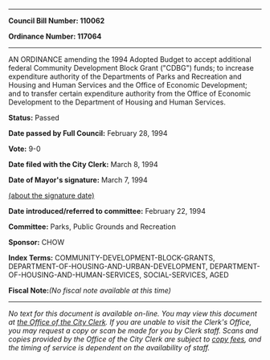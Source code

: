 

********

**Council Bill Number: 110062**
   
**Ordinance Number: 117064**
********

 AN ORDINANCE amending the 1994 Adopted Budget to accept additional federal Community Development Block Grant ("CDBG") funds; to increase expenditure authority of the Departments of Parks and Recreation and Housing and Human Services and the Office of Economic Development; and to transfer certain expenditure authority from the Office of Economic Development to the Department of Housing and Human Services.

**Status:** Passed
   
**Date passed by Full Council:** February 28, 1994
   
**Vote:** 9-0
   
**Date filed with the City Clerk:** March 8, 1994
   
**Date of Mayor's signature:** March 7, 1994
   
[(about the signature date)](/~public/approvaldate.htm)
   
   
   
**Date introduced/referred to committee:** February 22, 1994
   
**Committee:** Parks, Public Grounds and Recreation
   
**Sponsor:** CHOW
   
   
**Index Terms:** COMMUNITY-DEVELOPMENT-BLOCK-GRANTS, DEPARTMENT-OF-HOUSING-AND-URBAN-DEVELOPMENT, DEPARTMENT-OF-HOUSING-AND-HUMAN-SERVICES, SOCIAL-SERVICES, AGED

**Fiscal Note:**_(No fiscal note available at this time)_
********

_No text for this document is available on-line. You may view this document at [the Office of the City Clerk](http://www.seattle.gov/leg/clerk/contactUs.htm). If you are unable to visit the Clerk's Office, you may request a copy or scan be made for you by Clerk staff. Scans and copies provided by the Office of the City Clerk are subject to [copy fees](http://clerk.seattle.gov/~public/clerkfees.htm), and the timing of service is dependent on the availability of staff._

